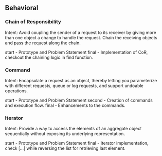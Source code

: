 ## Behavioral

### Chain of Responsibility
Intent:
Avoid coupling the sender of a request to its receiver by giving more than one object a change to handle the request. Chain the receiving objects and pass the request along the chain.

start - Prototype and Problem Statement
final - Implementation of CoR, checkout the chaining logic in find function.

### Command
Intent:
Encapsulate a request as an object, thereby letting you parameterize with different requests, queue or log requests, and support undoable operations.

start - Prototype and Problem Statement
second - Creation of commands and execution flow.
final - Enhancements to the commands.

### Iterator
Intent:
Provide a way to access the elements of an aggregate object sequentially without exposing its underlying representation.

start - Prototype and Problem Statement
final - Iterator implementation, check [...] while reversing the list for retrieving last element.